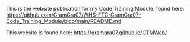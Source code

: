 This is the website publication for my Code Training Module, found here: https://github.com/GramGra07/WHS-FTC-GramGra07-Code_Training_Module/blob/main/README.md

This website is found here: https://gramgra07.github.io/CTMWeb/
